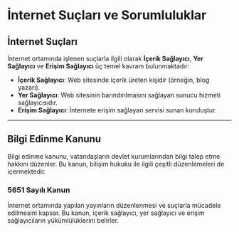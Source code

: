 # İnternet Suçları ve Sorumluluklar

## İnternet Suçları
İnternet ortamında işlenen suçlarla ilgili olarak **İçerik Sağlayıcı**, **Yer Sağlayıcı** ve **Erişim Sağlayıcı** üç temel kavram bulunmaktadır:

- **İçerik Sağlayıcı**: Web sitesinde içerik üreten kişidir (örneğin, blog yazarı).
- **Yer Sağlayıcı**: Web sitesinin barındırılmasını sağlayan sunucu hizmeti sağlayıcısıdır.
- **Erişim Sağlayıcı**: İnternete erişim sağlayan servisi sunan kuruluştur.
---

## Bilgi Edinme Kanunu
Bilgi edinme kanunu, vatandaşların devlet kurumlarından bilgi talep etme hakkını düzenler. Bu kanun, bilişim hukuku ile ilgili çeşitli düzenlemeleri de içermektedir.

### 5651 Sayılı Kanun
İnternet ortamında yapılan yayınların düzenlenmesi ve suçlarla mücadele edilmesini kapsar. Bu kanun, içerik sağlayıcı, yer sağlayıcı ve erişim sağlayıcıların yükümlülüklerini belirler.
